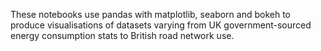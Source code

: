 These notebooks use pandas with matplotlib, seaborn and bokeh to produce visualisations of datasets varying from UK government-sourced energy consumption stats to British road network use.  
